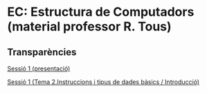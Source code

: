 # EC: Estructura de Computadors (material professor R. Tous)
## Transparències

[Sessió 1 (presentació)](./slides/sessio1_presentacio.pdf)

[Sessió 1 (Tema 2.Instruccions i tipus de dades bàsics / Introducció)](./slides/sessio1_tema2_introduccio)


